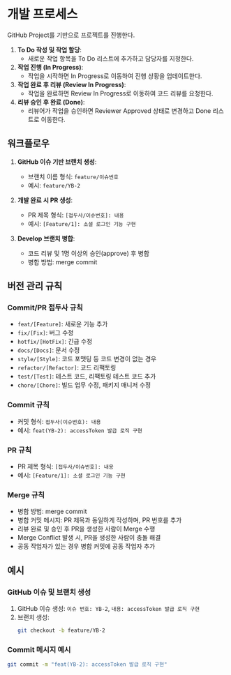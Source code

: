 # 개발 프로세스

GitHub Project를 기반으로 프로젝트를 진행한다.

1. **To Do 작성 및 작업 할당**:
    - 새로운 작업 항목을 To Do 리스트에 추가하고 담당자를 지정한다.
2. **작업 진행 (In Progress)**:
    - 작업을 시작하면 In Progress로 이동하여 진행 상황을 업데이트한다.
3. **작업 완료 후 리뷰 (Review In Progress)**:
    - 작업을 완료하면 Review In Progress로 이동하여 코드 리뷰를 요청한다.
4. **리뷰 승인 후 완료 (Done)**:
    - 리뷰어가 작업을 승인하면 Reviewer Approved 상태로 변경하고 Done 리스트로 이동한다.

## 워크플로우

1. **GitHub 이슈 기반 브랜치 생성**:
    - 브랜치 이름 형식: `feature/이슈번호`
    - 예시: `feature/YB-2`

2. **개발 완료 시 PR 생성**:
    - PR 제목 형식: `[접두사/이슈번호]: 내용`
    - 예시: `[Feature/1]: 소셜 로그인 기능 구현`

3. **Develop 브랜치 병합**:
    - 코드 리뷰 및 1명 이상의 승인(approve) 후 병합
    - 병합 방법: merge commit

## 버전 관리 규칙

### Commit/PR 접두사 규칙

- `feat/[Feature]`: 새로운 기능 추가
- `fix/[Fix]`: 버그 수정
- `hotfix/[HotFix]`: 긴급 수정
- `docs/[Docs]`: 문서 수정
- `style/[Style]`: 코드 포맷팅 등 코드 변경이 없는 경우
- `refactor/[Refactor]`: 코드 리팩토링
- `test/[Test]`: 테스트 코드, 리팩토링 테스트 코드 추가
- `chore/[Chore]`: 빌드 업무 수정, 패키지 매니저 수정

### Commit 규칙

- 커밋 형식: `접두사(이슈번호): 내용`
- 예시: `feat(YB-2): accessToken 발급 로직 구현`

### PR 규칙

- PR 제목 형식: `[접두사/이슈번호]: 내용`
- 예시: `[Feature/1]: 소셜 로그인 기능 구현`

### Merge 규칙

- 병합 방법: merge commit
- 병합 커밋 메시지: PR 제목과 동일하게 작성하며, PR 번호를 추가
- 리뷰 완료 및 승인 후 PR을 생성한 사람이 Merge 수행
- Merge Conflict 발생 시, PR을 생성한 사람이 충돌 해결
- 공동 작업자가 있는 경우 병합 커밋에 공동 작업자 추가

## 예시

### GitHub 이슈 및 브랜치 생성

1. GitHub 이슈 생성: `이슈 번호: YB-2`, `내용: accessToken 발급 로직 구현`
2. 브랜치 생성:
    ```bash
    git checkout -b feature/YB-2
    ```

### Commit 메시지 예시

```bash
git commit -m "feat(YB-2): accessToken 발급 로직 구현"
